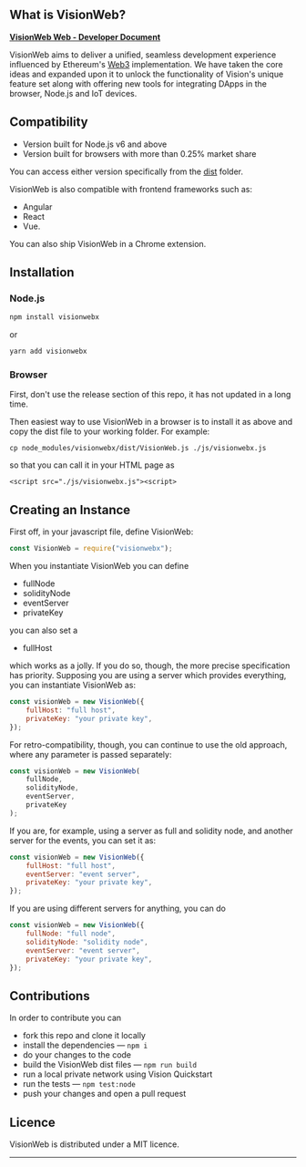 ## What is VisionWeb?

**[VisionWeb Web - Developer Document](https://cn.developers.v.network/reference#visionweb-object)**

VisionWeb aims to deliver a unified, seamless development experience influenced by Ethereum's [Web3](https://github.com/ethereum/web3.js/) implementation. We have taken the core ideas and expanded upon it to unlock the functionality of Vision's unique feature set along with offering new tools for integrating DApps in the browser, Node.js and IoT devices.

## Compatibility

-   Version built for Node.js v6 and above
-   Version built for browsers with more than 0.25% market share

You can access either version specifically from the [dist](dist) folder.

VisionWeb is also compatible with frontend frameworks such as:

-   Angular
-   React
-   Vue.

You can also ship VisionWeb in a Chrome extension.

## Installation

### Node.js

```bash
npm install visionwebx
```

or

```bash
yarn add visionwebx
```

### Browser

First, don't use the release section of this repo, it has not updated in a long time.

Then easiest way to use VisionWeb in a browser is to install it as above and copy the dist file to your working folder. For example:

```
cp node_modules/visionwebx/dist/VisionWeb.js ./js/visionwebx.js
```

so that you can call it in your HTML page as

```
<script src="./js/visionwebx.js"><script>
```

## Creating an Instance

First off, in your javascript file, define VisionWeb:

```js
const VisionWeb = require("visionwebx");
```

When you instantiate VisionWeb you can define

-   fullNode
-   solidityNode
-   eventServer
-   privateKey

you can also set a

-   fullHost

which works as a jolly. If you do so, though, the more precise specification has priority.
Supposing you are using a server which provides everything, you can instantiate VisionWeb as:

```js
const visionWeb = new VisionWeb({
    fullHost: "full host",
    privateKey: "your private key",
});
```

For retro-compatibility, though, you can continue to use the old approach, where any parameter is passed separately:

```js
const visionWeb = new VisionWeb(
    fullNode,
    solidityNode,
    eventServer,
    privateKey
);
```

If you are, for example, using a server as full and solidity node, and another server for the events, you can set it as:

```js
const visionWeb = new VisionWeb({
    fullHost: "full host",
    eventServer: "event server",
    privateKey: "your private key",
});
```

If you are using different servers for anything, you can do

```js
const visionWeb = new VisionWeb({
    fullNode: "full node",
    solidityNode: "solidity node",
    eventServer: "event server",
    privateKey: "your private key",
});
```

## Contributions

In order to contribute you can

-   fork this repo and clone it locally
-   install the dependencies — `npm i`
-   do your changes to the code
-   build the VisionWeb dist files — `npm run build`
-   run a local private network using Vision Quickstart
-   run the tests — `npm test:node`
-   push your changes and open a pull request

## Licence

VisionWeb is distributed under a MIT licence.

---
